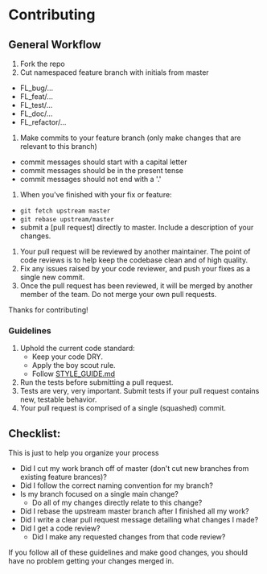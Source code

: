 # Contributing

## General Workflow

1. Fork the repo
1. Cut namespaced feature branch with initials from master
  - FL_bug/...
  - FL_feat/...
  - FL_test/...
  - FL_doc/...
  - FL_refactor/...
1. Make commits to your feature branch (only make changes that are relevant to this branch)
  - commit messages should start with a capital letter
  - commit messages should be in the present tense
  - commit messages should not end with a '.'
1. When you've finished with your fix or feature:
  - `git fetch upstream master`
  - `git rebase upstream/master`
  - submit a [pull request] directly to master. Include a description of your changes.
1. Your pull request will be reviewed by another maintainer. The point of code
   reviews is to help keep the codebase clean and of high quality.
1. Fix any issues raised by your code reviewer, and push your fixes as a single
   new commit.
1. Once the pull request has been reviewed, it will be merged by another member of the team. Do not merge your own pull requests.

Thanks for contributing!

### Guidelines

1. Uphold the current code standard:
    - Keep your code DRY.
    - Apply the boy scout rule.
    - Follow [STYLE_GUIDE.md](STYLE_GUIDE.md)
1. Run the tests before submitting a pull request.
1. Tests are very, very important. Submit tests if your pull request contains
   new, testable behavior.
1. Your pull request is comprised of a single (squashed) commit.

## Checklist:

This is just to help you organize your process

- Did I cut my work branch off of master (don't cut new branches from existing feature brances)?
- Did I follow the correct naming convention for my branch?
- Is my branch focused on a single main change?
  - Do all of my changes directly relate to this change?
- Did I rebase the upstream master branch after I finished all my
  work?
- Did I write a clear pull request message detailing what changes I made?
- Did I get a code review?
  - Did I make any requested changes from that code review?

If you follow all of these guidelines and make good changes, you should have
no problem getting your changes merged in.
